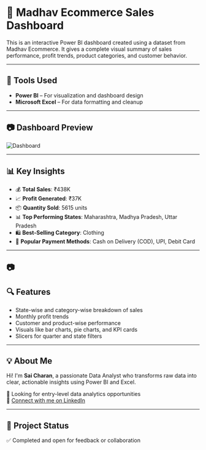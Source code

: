 # 🛒 Madhav Ecommerce Sales Dashboard

This is an interactive Power BI dashboard created using a dataset from Madhav Ecommerce. It gives a complete visual summary of sales performance, profit trends, product categories, and customer behavior.

---

## 📌 Tools Used

- **Power BI** – For visualization and dashboard design
- **Microsoft Excel** – For data formatting and cleanup

---
## 📷 Dashboard Preview
  
![Dashboard]()

---

## 📊 Key Insights

- 💰 **Total Sales**: ₹438K  
- 📈 **Profit Generated**: ₹37K  
- 📦 **Quantity Sold**: 5615 units  
- 📊 **Top Performing States**: Maharashtra, Madhya Pradesh, Uttar Pradesh  
- 🛍️ **Best-Selling Category**: Clothing  
- 🧾 **Popular Payment Methods**: Cash on Delivery (COD), UPI, Debit Card

---

## 📷

## 🔍 Features

- State-wise and category-wise breakdown of sales
- Monthly profit trends
- Customer and product-wise performance
- Visuals like bar charts, pie charts, and KPI cards
- Slicers for quarter and state filters

---

## 💡 About Me

Hi! I'm **Sai Charan**, a passionate Data Analyst who transforms raw data into clear, actionable insights using Power BI and Excel.

📌 Looking for entry-level data analytics opportunities  
🔗 [Connect with me on LinkedIn](www.linkedin.com/in/sai-charan-gudem-41017636b)

---

## 🚀 Project Status

✅ Completed and open for feedback or collaboration
